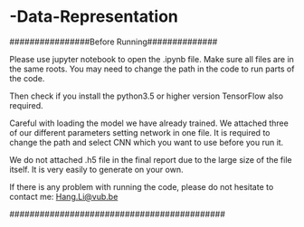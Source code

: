 # -Data-Representation

################Before Running##############

Please use jupyter notebook to open the .ipynb file.
Make sure all files are in the same roots.
You may need to change the path in the code to run parts of the code.

Then check if you install the python3.5 or higher version 
TensorFlow also required.

Careful with loading the model we have already trained.
We attached three of our different parameters setting network in one file.
It is required to change the path and select CNN which you want to use before you run it.

We do not attached  .h5 file in the final report due to the large size of the file itself. It is very easily to generate  on your own.

If there is any problem with running the code, please do not hesitate to contact me: Hang.Li@vub.be

###########################################
